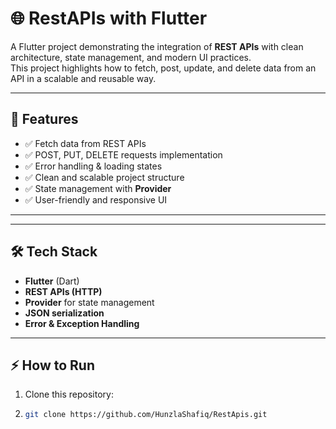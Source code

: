 # 🌐 RestAPIs with Flutter

A Flutter project demonstrating the integration of **REST APIs** with clean architecture, state management, and modern UI practices.  
This project highlights how to fetch, post, update, and delete data from an API in a scalable and reusable way.

---

## 🚀 Features

- ✅ Fetch data from REST APIs  
- ✅ POST, PUT, DELETE requests implementation  
- ✅ Error handling & loading states  
- ✅ Clean and scalable project structure  
- ✅ State management with **Provider**  
- ✅ User-friendly and responsive UI  

---

---

## 🛠️ Tech Stack

- **Flutter** (Dart)  
- **REST APIs (HTTP)**  
- **Provider** for state management  
- **JSON serialization**  
- **Error & Exception Handling**

---

## ⚡ How to Run

1. Clone this repository:
2. 
   ```bash
   git clone https://github.com/HunzlaShafiq/RestApis.git
   

